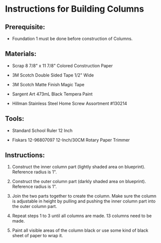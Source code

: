 # Instructions for Building Columns

## Prerequisite:

* Foundation 1 must be done before construction of Columns.

## Materials:

* Scrap 8 7/8" x 11 7/8" Colored Construction Paper

* 3M Scotch Double Sided Tape 1/2" Wide

* 3M Scotch Matte Finish Magic Tape

* Sargent Art 473mL Black Tempera Paint

* Hillman Stainless Steel Home Screw Assortment #130214

## Tools:

* Standard School Ruler 12 Inch

* Fiskars 12-96807097 12-Inch/30CM Rotary Paper Trimmer

## Instructions:

1. Construct the inner column part (lightly shaded area on blueprint). Reference radius is 1".

1. Construct the outer column part (darkly shaded area on blueprint). Reference radius is 1".

1. Join the two parts together to create the column. Make sure the column is adjustable in height by pulling and pushing the inner column part into the outer column part.

1. Repeat steps 1 to 3 until all columns are made. 13 columns need to be made.

1. Paint all visible areas of the column black or use some kind of black sheet of paper to wrap it.